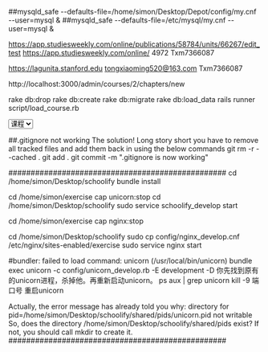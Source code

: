 ##mysqld_safe --defaults-file=/home/simon/Desktop/Depot/config/my.cnf --user=mysql &
##mysqld_safe --defaults-file=/etc/mysql/my.cnf --user=mysql &

https://app.studiesweekly.com/online/publications/58784/units/66267/edit_test
https://app.studiesweekly.com/online/
4972
Txm7366087

https://lagunita.stanford.edu
tongxiaoming520@163.com
Txm7366087

http://localhost:3000/admin/courses/2/chapters/new

rake db:drop
rake db:create
rake db:migrate
rake db:load_data
rails runner script/load_course.rb

<select name="section[content_type]" class="select-type" >
<option value="Course">课程</option>
<option value="Question">试卷</option>
</select>

##.gitignore not working The solution!
Long story short you have to remove all tracked files and add them back in using the below commands
git rm -r --cached .
git add .
git commit -m ".gitignore is now working"

#################################################
cd /home/simon/Desktop/schoolify
bundle install

cd /home/simon/exercise
cap unicorn:stop
cd /home/simon/Desktop/schoolify
sudo service schoolify_develop start

cd /home/simon/exercise
cap nginx:stop

cd /home/simon/Desktop/schoolify
sudo cp config/nginx_develop.cnf /etc/nginx/sites-enabled/exercise
sudo service nginx start

#bundler: failed to load command: unicorn (/usr/local/bin/unicorn)
bundle exec unicorn -c config/unicorn_develop.rb -E development -D
你先找到原有的unicorn进程，杀掉他。再重新启动unicorn。
ps aux | grep unicorn
kill -9  端口号
重启unicorn

Actually, the error message has already told you why:
directory for pid=/home/simon/Desktop/schoolify/shared/pids/unicorn.pid not writable
So, does the directory /home/simon/Desktop/schoolify/shared/pids exist? If not, you should call mkdir to create it.
#################################################






